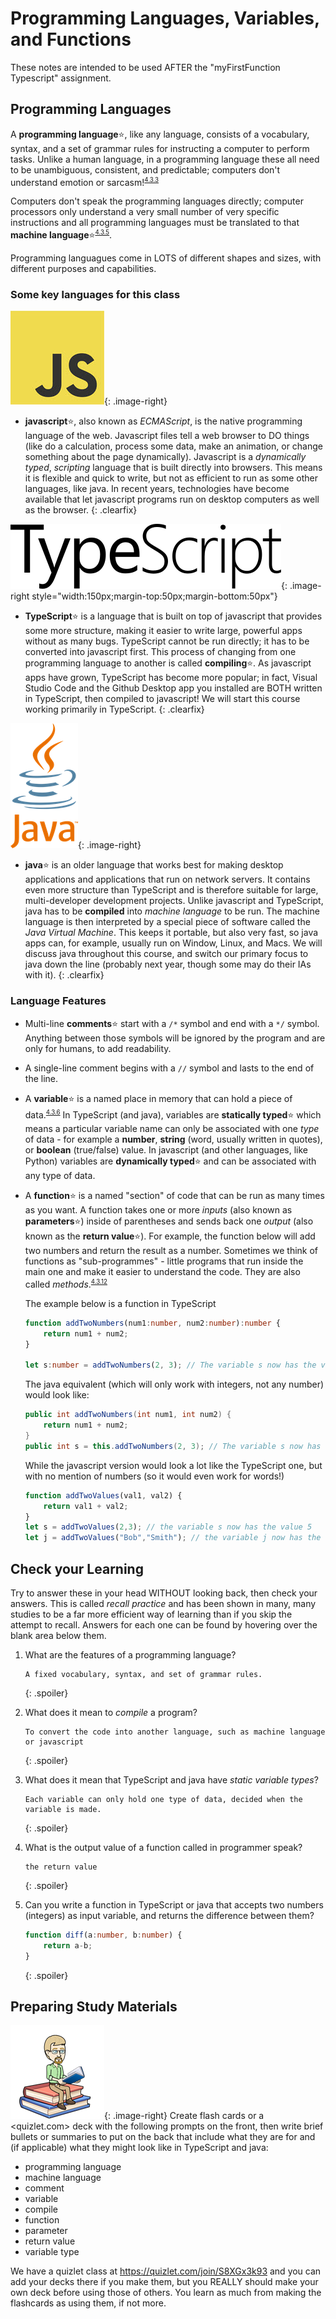 # Programming Languages, Variables, and Functions

These notes are intended to be used AFTER the "myFirstFunction Typescript" assignment. 

## Programming Languages

A **programming language**:star:, like any language, consists of a vocabulary, syntax, and a set of grammar rules for instructing a computer to perform tasks. Unlike a human language, in a programming language these all need to be unambiguous, consistent, and predictable; computers don't understand emotion or sarcasm!<sup><small>[4.3.3](../unit0_resources/syllabus.md#433)</small></sup>

Computers don't speak the programming languages directly; computer processors only understand a very small number of very specific instructions and all programming languages must be translated to that **machine language**:star:<sup><small>[4.3.5](../unit0_resources/syllabus.md#435)</small></sup>. 

Programming languagues come in LOTS of different shapes and sizes, with different purposes and capabilities. 

### Some key languages for this class

![javascript logo](media/02/js.jpg){: .image-right}  
* **javascript**:star:, also known as *ECMAScript*, is the native programming language of the web. Javascript files tell a web browser to DO things (like do a calculation, process some data, make an animation, or change something about the page dynamically). Javascript is a *dynamically typed*, *scripting* language that is built directly into browsers. This means it is flexible and quick to write, but not as efficient to run as some other languages, like java. In recent years, technologies have become available that let javascript programs run on desktop computers as well as the browser.
{: .clearfix}

![TypeScript logo](media/02/TypeScript_Logo.svg){: .image-right style="width:150px;margin-top:50px;margin-bottom:50px"}
* **TypeScript**:star: is a language that is built on top of javascript that provides some more structure, making it easier to write large, powerful apps without as many bugs. TypeScript cannot be run directly; it has to be converted into javascript first. This process of changing from one programming language to another is called **compiling**:star:. As javascript apps have grown, TypeScript has become more popular; in fact, Visual Studio Code and the Github Desktop app you installed are BOTH written in TypeScript, then compiled to javascript! We will start this course working primarily in TypeScript.
{: .clearfix}

![java logo](media/02/java-4-logo-png-transparent.png){: .image-right}
* **java**:star: is an older language that works best for making desktop applications and applications that run on network servers. It contains even more structure than TypeScript and is therefore suitable for large, multi-developer development projects. Unlike javascript and TypeScript, java has to be **compiled** into *machine language* to be run. The machine language is then interpreted by a special piece of software called the *Java Virtual Machine*. This keeps it portable, but also very fast, so java apps can, for example, usually run on Window, Linux, and Macs. We will discuss java throughout this course, and switch our primary focus to java down the line (probably next year, though some may do their IAs with it).
{: .clearfix}

### Language Features

* Multi-line **comments**:star: start with a `/*` symbol and end with a `*/` symbol. Anything between those symbols will be ignored by the program and are only for humans, to add readability.
  
* A single-line comment begins with a `//` symbol and lasts to the end of the line.
  
* A **variable**:star: is a named place in memory that can hold a piece of data.<sup><small>[4.3.6](../unit0_resources/syllabus.md#436)</small></sup> In TypeScript (and java), variables are **statically typed**:star: which means a particular variable name can only be associated with one *type* of data - for example a **number**, **string** (word, usually written in quotes), or **boolean** (true/false) value. In javascript (and other languages, like Python) variables are **dynamically typed**:star: and can be associated with any type of data. 
  
* A **function**:star: is a named "section" of code that can be run as many times as you want. A function takes one or more *inputs* (also known as **parameters**:star:) inside of parentheses and sends back one *output* (also known as the **return value**:star:). For example, the function below will add two numbers and return the result as a number. Sometimes we think of functions as "sub-programmes" - little programs that run inside the main one and make it easier to understand the code. They are also called *methods*.<sup><small>[4.3.12](../unit0_resources/syllabus.md#4312)</small></sup>

    The example below is a function in TypeScript
  
    ```typescript
    function addTwoNumbers(num1:number, num2:number):number {
        return num1 + num2;
    }

    let s:number = addTwoNumbers(2, 3); // The variable s now has the value 5
    ```

    The java equivalent (which will only work with integers, not any number) would look like:

    ```java
    public int addTwoNumbers(int num1, int num2) {
        return num1 + num2;
    }
    public int s = this.addTwoNumbers(2, 3); // The variable s now has the value 5
    ```

    While the javascript version would look a lot like the TypeScript one, but with no mention of numbers (so it would even work for words!)
    
    ```js
    function addTwoValues(val1, val2) {
        return val1 + val2;
    }
    let s = addTwoValues(2,3); // the variable s now has the value 5
    let j = addTwoValues("Bob","Smith"); // the variable j now has the value "BobSmith"
    ```

## Check your Learning
Try to answer these in your head WITHOUT looking back, then check your answers. This is called *recall practice* and has been shown in many, many studies to be a far more efficient way of learning than if you skip the attempt to recall. Answers for each one can be found by hovering over the blank area below them.

1. What are the features of a programming language?
   ```
   A fixed vocabulary, syntax, and set of grammar rules.
   ```
   {: .spoiler}

2. What does it mean to *compile* a program?
   ```
   To convert the code into another language, such as machine language or javascript
   ```
   {: .spoiler}

3. What does it mean that TypeScript and java have *static variable types*?
   ```
   Each variable can only hold one type of data, decided when the variable is made.
   ```
   {: .spoiler}

4. What is the output value of a function called in programmer speak?
   ```
   the return value
   ```
   {: .spoiler}

5. Can you write a function in TypeScript or java that accepts two numbers (integers) as input variable, and returns the difference between them?
   ```ts
   function diff(a:number, b:number) {
       return a-b;
   }
   ```
   {: .spoiler}

## Preparing Study Materials

![Bitmoji Books](media/00/bitmoji_books.png){: .image-right}
Create flash cards or a <quizlet.com> deck with the following prompts on the front, then write brief bullets or summaries to put on the back that include what they are for and (if applicable) what they might look like in TypeScript and java:

* programming language
* machine language
* comment
* variable
* compile
* function
* parameter
* return value
* variable type

We have a quizlet class at <https://quizlet.com/join/S8XGx3k93> and you can add your decks there if you make them, but you REALLY should make your own deck before using those of others. You learn as much from making the flashcards as using them, if not more.